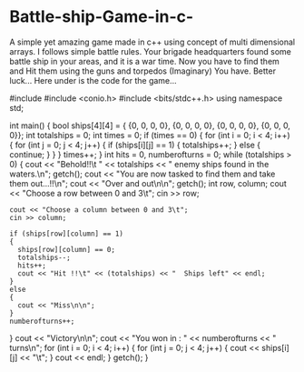 # Battle-ship-Game-in-c-
A simple yet amazing game made in c++ using concept of multi dimensional arrays.
I follows simple battle rules.
Your brigade headquarters found some battle ship in your areas, and it is a war time.
Now you have to find them and Hit them using the guns and torpedos (Imaginary) You have.
Better luck...
Here under is the code for the game...

#include <iostream>
#include <conio.h>
#include <bits/stdc++.h>
using namespace std;

int main()
{
  bool ships[4][4] = {
      {0, 0, 0, 0},
      {0, 0, 0, 0},
      {0, 0, 0, 0},
      {0, 0, 0, 0}};
  int totalships = 0;
  int times = 0;
  if (times == 0)
  {
    for (int i = 0; i < 4; i++)
    {
      for (int j = 0; j < 4; j++)
      {
        if (ships[i][j] == 1)
        {
          totalships++;
        }
        else
        {
          continue;
        }
      }
    }
    times++;
  }
  int hits = 0, numberofturns = 0;
  while (totalships > 0)
  {
    cout << "Behold!!\t " << totalships << " enemy ships found in the waters.\n";
    getch();
    cout << "You are now tasked to find them and take them out...!!\n";
    cout << "Over and out\n\n";
    getch();
    int row, column;
    cout << "Choose a row between 0 and 3\t";
    cin >> row;

    cout << "Choose a column between 0 and 3\t";
    cin >> column;

    if (ships[row][column] == 1)
    {
      ships[row][column] == 0;
      totalships--;
      hits++;
      cout << "Hit !!\t" << (totalships) << "  Ships left" << endl;
    }
    else
    {
      cout << "Miss\n\n";
    }
    numberofturns++;
  }
  cout << "Victory\n\n";
  cout << "You won in : " << numberofturns << "  turns\n";
  for (int i = 0; i < 4; i++)
  {
    for (int j = 0; j < 4; j++)
    {
      cout << ships[i][j] << "\t";
    }
    cout << endl;
  }
  getch();
}
